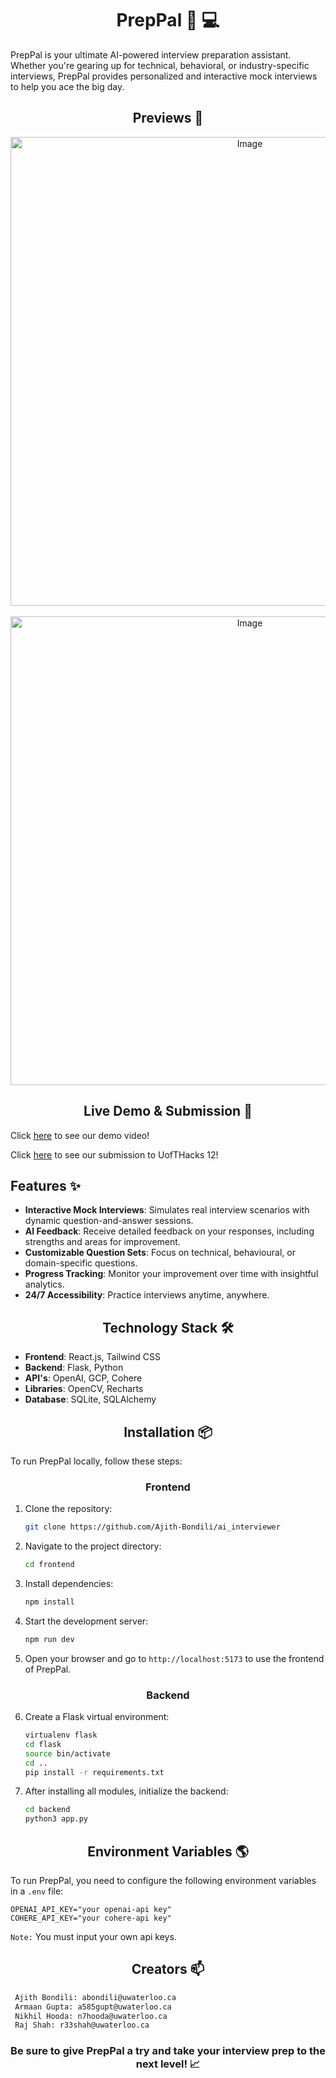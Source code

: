 <div align="center">

# PrepPal :crystal_ball: :computer:

</div>

PrepPal is your ultimate AI-powered interview preparation assistant. Whether you're gearing up for technical, behavioral, or industry-specific interviews, PrepPal provides personalized and interactive mock interviews to help you ace the big day.

<div align="center">

## Previews 👀

</div>

<div align="center">
<img width="750" align="center" alt="Image" src="https://github.com/user-attachments/assets/4d59ffa8-b973-47b8-8964-14aea226cb2e" />
</div>

</br>

<div align="center">
<img width="750" align="center" alt="Image" src="https://github.com/user-attachments/assets/b35b5c2e-b314-44e2-8881-ea8e593a452e" />
</div>

<div align="center">
   
## Live Demo & Submission 🚀

</div>

Click [here](https://www.youtube.com/watch?v=0uulnpFgpyc) to see our demo video!

Click [here](https://dorahacks.io/buidl/21711) to see our submission to UofTHacks 12!
   
## Features ✨

</div>

- **Interactive Mock Interviews**: Simulates real interview scenarios with dynamic question-and-answer sessions.
- **AI Feedback**: Receive detailed feedback on your responses, including strengths and areas for improvement.
- **Customizable Question Sets**: Focus on technical, behavioural, or domain-specific questions.
- **Progress Tracking**: Monitor your improvement over time with insightful analytics.
- **24/7 Accessibility**: Practice interviews anytime, anywhere.

<div align="center">
   
## Technology Stack 🛠️

</div>

- **Frontend**: React.js, Tailwind CSS
- **Backend**: Flask, Python
- **API's**: OpenAI, GCP, Cohere
- **Libraries**: OpenCV, Recharts 
- **Database**: SQLite, SQLAlchemy

<div align="center">
   
## Installation 📦

</div>

To run PrepPal locally, follow these steps:

<div align="center">
   
### Frontend

</div>

1. Clone the repository:
   ```bash
   git clone https://github.com/Ajith-Bondili/ai_interviewer
   ```

2. Navigate to the project directory:
   ```bash
   cd frontend
   ```

3. Install dependencies:
   ```bash
   npm install
   ```

4. Start the development server:
   ```bash
   npm run dev
   ```

5. Open your browser and go to `http://localhost:5173` to use the frontend of PrepPal.

<div align="center">
   
### Backend

</div>

6. Create a Flask virtual environment:

   ```bash
   virtualenv flask
   cd flask
   source bin/activate
   cd ..
   pip install -r requirements.txt
   ```

7. After installing all modules, initialize the backend:

   ```bash
   cd backend
   python3 app.py
   ```
   
<div align="center">

## Environment Variables 🌎

</div>

To run PrepPal, you need to configure the following environment variables in a `.env` file:

```env
OPENAI_API_KEY="your openai-api key"
COHERE_API_KEY="your cohere-api key"
```
`Note:` You must input your own api keys.

<div align="center">

## Creators 📫

</div>

  ```bash
   Ajith Bondili: abondili@uwaterloo.ca
   Armaan Gupta: a585gupt@uwaterloo.ca
   Nikhil Hooda: n7hooda@uwaterloo.ca
   Raj Shah: r33shah@uwaterloo.ca
   ```

<div align="center">

### Be sure to give PrepPal a try and take your interview prep to the next level! 📈

</div>

